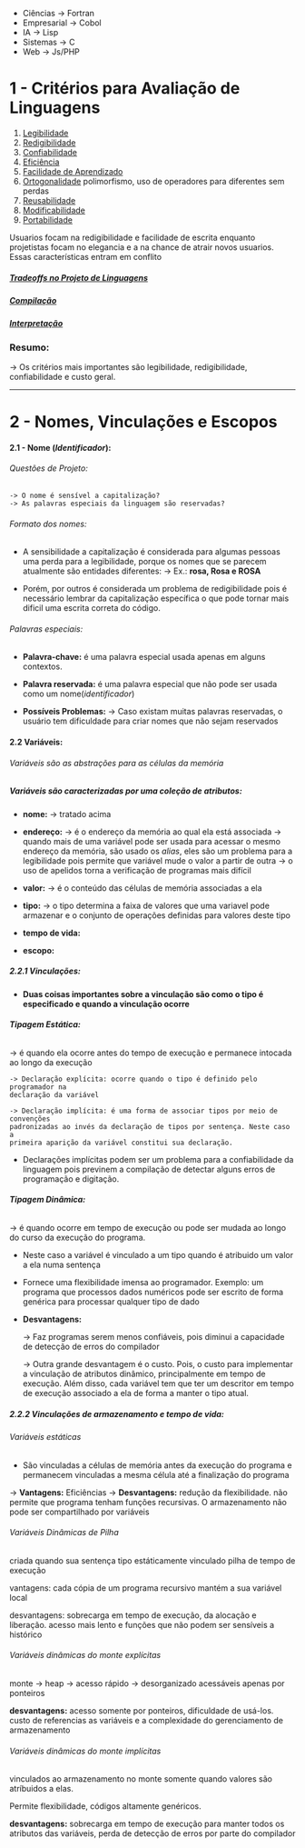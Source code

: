 

- Ciências -> Fortran
- Empresarial -> Cobol
- IA -> Lisp
- Sistemas -> C
- Web -> Js/PHP

# 1 - Critérios para Avaliação de Linguagens

1. [Legibilidade](/linguagens-de-programação/legibilidade) 
2. [Redigibilidade](/linguagens-de-programação/redigibilidade)
3. [Confiabilidade](/linguagens-de-programação/confiabilidade)
4. [Eficiência](/linguagens-de-programação/eficiencia)
5. [Facilidade de Aprendizado](/linguagens-de-programação/facilidade-aprendizado)
6. [Ortogonalidade](/linguagens-de-programação/ortogonalidade)  polimorfismo, uso de operadores para diferentes sem perdas
7. [Reusabilidade](/linguagens-de-programação/reusabilidade)
8. [Modificabilidade](/linguagens-de-programação/modificabilidade)
9. [Portabilidade](/linguagens-de-programação/portabilidade)


Usuarios focam na redigibilidade e facilidade de escrita enquanto projetistas focam no elegancia e a na chance de atrair novos usuarios. Essas características entram em conflito


##### [Tradeoffs no Projeto de Linguagens](/linguagens-de-programação/Tradeoffs) 



##### [Compilação](/linguagens-de-programação/Compilação) 


##### [Interpretação](/linguagens-de-programação/interpretação) 



### Resumo:

-> Os critérios mais importantes são legibilidade, redigibilidade, confiabilidade e custo geral.

<hr>

# 2 - Nomes, Vinculações e Escopos


#### 2.1 - Nome (*Identificador*):

###### Questões de Projeto:

	-> O nome é sensível a capitalização?
	-> As palavras especiais da linguagem são reservadas?

###### Formato dos nomes:

- A sensibilidade a capitalização é considerada para algumas pessoas uma perda para a legibilidade, porque os nomes que se parecem atualmente são entidades diferentes:
	-> Ex.: **rosa, Rosa e ROSA**

- Porém, por outros é considerada um problema de redigibilidade pois é necessário lembrar da capitalização específica o que pode tornar mais dificil uma escrita correta do código.

###### Palavras especiais:

- **Palavra-chave:** é uma palavra especial usada apenas em alguns contextos. 

- **Palavra reservada:** é uma palavra especial que não pode ser usada como um nome(*identificador*)

* **Possíveis  Problemas:** 
	-> Caso existam muitas palavras reservadas, o usuário tem dificuldade para criar nomes que não sejam reservados


#### 2.2 Variáveis:


###### Variáveis são as abstrações para as células da memória


##### Variáveis são caracterizadas por uma coleção de atributos:

- **nome:** 
	-> tratado acima

- **endereço:**
	-> é o endereço da memória ao qual ela está associada
	-> quando mais de uma variável pode ser usada para acessar o mesmo endereço da memória, são usado os *alias*, eles são um problema para a legibilidade pois permite que variável mude o valor a partir de outra
	-> o uso de apelidos torna a verificação de programas mais difícil

	 
- **valor:**
	-> é o conteúdo das células de memória associadas a ela

- **tipo:**
	->  o tipo determina a faixa de valores que uma variavel pode armazenar e o conjunto de operações definidas para valores deste tipo 

- **tempo de vida:**


- **escopo:** 

##### 2.2.1 Vinculações:

- **Duas coisas importantes sobre a vinculação são como o tipo é especificado e quando a vinculação ocorre**

###### **Tipagem Estática:** 

-> é quando ela ocorre antes do tempo de execução e permanece intocada ao longo da execução

	-> Declaração explícita: ocorre quando o tipo é definido pelo programador na
	declaração da variável

	-> Declaração implícita: é uma forma de associar tipos por meio de convenções
	padronizadas ao invés da declaração de tipos por sentença. Neste caso a
	primeira aparição da variável constitui sua declaração.

  * Declarações implícitas podem ser um problema para a confiabilidade da linguagem pois previnem a compilação de detectar alguns erros de programação e digitação.

###### **Tipagem Dinâmica:** 

-> é quando ocorre em tempo de execução ou pode ser mudada ao longo do curso da execução do programa.

- Neste caso a variável é vinculado a um tipo quando é atribuido um valor a ela numa sentença

- Fornece uma flexibilidade imensa ao programador. Exemplo: um programa que processos dados numéricos pode ser escrito de forma genérica para processar qualquer tipo de dado


- **Desvantagens:**

	-> Faz programas serem menos confiáveis, pois diminui a capacidade de detecção de erros do compilador

	-> Outra grande desvantagem é o custo. Pois, o custo para implementar a vinculação de atributos dinâmico, principalmente em tempo de execução. Além disso, cada variável tem que ter um descritor em tempo de execução associado a ela de forma a manter o tipo atual.




##### 2.2.2 Vinculações de armazenamento e tempo de vida:


###### Variáveis estáticas

- São vinculadas a células de memória antes da execução do programa e permanecem vinculadas a mesma célula até a finalização do programa

-> **Vantagens:** Eficiências
-> **Desvantagens:** redução da flexibilidade. não permite que programa tenham funções recursivas. O armazenamento não pode ser compartilhado por variáveis





###### Variáveis Dinâmicas de Pilha


criada quando sua sentença 
tipo estáticamente vinculado
pilha de tempo de execução


vantagens: cada cópia de um programa recursivo mantém a sua variável local

desvantagens: sobrecarga em tempo de execução, da alocação e liberação. acesso mais lento e funções que não podem ser sensíveis a histórico



###### Variáveis dinâmicas do monte explícitas


 monte -> heap
	 -> acesso rápido
	 -> desorganizado
acessáveis apenas por ponteiros

**desvantagens:** acesso somente por ponteiros, dificuldade de usá-los. custo de referencias as variáveis e a complexidade do gerenciamento de armazenamento


###### Variáveis dinâmicas do monte implícitas

vinculados ao armazenamento no monte somente quando valores são atríbuidos a elas.

Permite flexibilidade, códigos altamente genéricos.

**desvantagens:** sobrecarga em tempo de execução para manter todos os atributos das variáveis, perda de detecção de erros por parte do compilador










